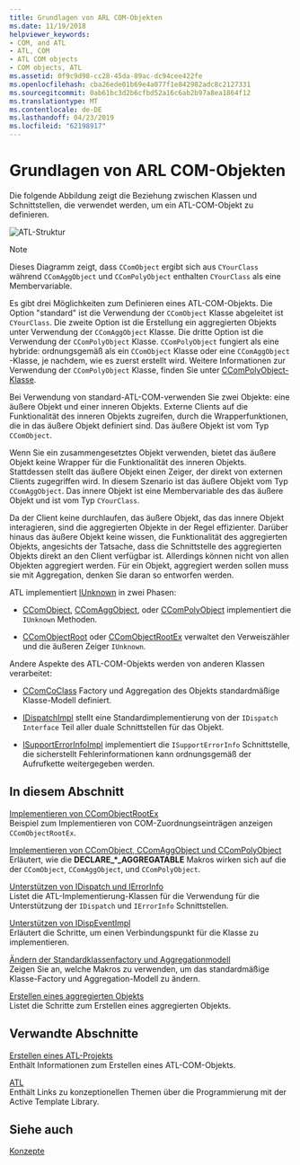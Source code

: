 ```yaml
---
title: Grundlagen von ARL COM-Objekten
ms.date: 11/19/2018
helpviewer_keywords:
- COM, and ATL
- ATL, COM
- ATL COM objects
- COM objects, ATL
ms.assetid: 0f9c9d98-cc28-45da-89ac-dc94cee422fe
ms.openlocfilehash: cba26ede01b69e4a077f1e842982adc8c2127331
ms.sourcegitcommit: 0ab61bc3d2b6cfbd52a16c6ab2b97a8ea1864f12
ms.translationtype: MT
ms.contentlocale: de-DE
ms.lasthandoff: 04/23/2019
ms.locfileid: "62198917"
---
```

# <a name="fundamentals-of-atl-com-objects"></a>Grundlagen von ARL COM-Objekten

Die folgende Abbildung zeigt die Beziehung zwischen Klassen und Schnittstellen, die verwendet werden, um ein ATL-COM-Objekt zu definieren.

![ATL-Struktur](../atl/media/vc307y1.gif "ATL-Struktur")

> [!NOTE]
>  Dieses Diagramm zeigt, dass `CComObject` ergibt sich aus `CYourClass` während `CComAggObject` und `CComPolyObject` enthalten `CYourClass` als eine Membervariable.

Es gibt drei Möglichkeiten zum Definieren eines ATL-COM-Objekts. Die Option "standard" ist die Verwendung der `CComObject` Klasse abgeleitet ist `CYourClass`. Die zweite Option ist die Erstellung ein aggregierten Objekts unter Verwendung der `CComAggObject` Klasse. Die dritte Option ist die Verwendung der `CComPolyObject` Klasse. `CComPolyObject` fungiert als eine hybride: ordnungsgemäß als ein `CComObject` Klasse oder eine `CComAggObject` -Klasse, je nachdem, wie es zuerst erstellt wird. Weitere Informationen zur Verwendung der `CComPolyObject` Klasse, finden Sie unter [CComPolyObject-Klasse](../atl/reference/ccompolyobject-class.md).

Bei Verwendung von standard-ATL-COM-verwenden Sie zwei Objekte: eine äußere Objekt und einer inneren Objekts. Externe Clients auf die Funktionalität des inneren Objekts zugreifen, durch die Wrapperfunktionen, die in das äußere Objekt definiert sind. Das äußere Objekt ist vom Typ `CComObject`.

Wenn Sie ein zusammengesetztes Objekt verwenden, bietet das äußere Objekt keine Wrapper für die Funktionalität des inneren Objekts. Stattdessen stellt das äußere Objekt einen Zeiger, der direkt von externen Clients zugegriffen wird. In diesem Szenario ist das äußere Objekt vom Typ `CComAggObject`. Das innere Objekt ist eine Membervariable des das äußere Objekt und ist vom Typ `CYourClass`.

Da der Client keine durchlaufen, das äußere Objekt, das das innere Objekt interagieren, sind die aggregierten Objekte in der Regel effizienter. Darüber hinaus das äußere Objekt keine wissen, die Funktionalität des aggregierten Objekts, angesichts der Tatsache, dass die Schnittstelle des aggregierten Objekts direkt an den Client verfügbar ist. Allerdings können nicht von allen Objekten aggregiert werden. Für ein Objekt, aggregiert werden sollen muss sie mit Aggregation, denken Sie daran so entworfen werden.

ATL implementiert [IUnknown](/windows/desktop/api/unknwn/nn-unknwn-iunknown) in zwei Phasen:

- [CComObject](../atl/reference/ccomobject-class.md), [CComAggObject](../atl/reference/ccomaggobject-class.md), oder [CComPolyObject](../atl/reference/ccompolyobject-class.md) implementiert die `IUnknown` Methoden.

- [CComObjectRoot](../atl/reference/ccomobjectroot-class.md) oder [CComObjectRootEx](../atl/reference/ccomobjectrootex-class.md) verwaltet den Verweiszähler und die äußeren Zeiger `IUnknown`.

Andere Aspekte des ATL-COM-Objekts werden von anderen Klassen verarbeitet:

- [CComCoClass](../atl/reference/ccomcoclass-class.md) Factory und Aggregation des Objekts standardmäßige Klasse-Modell definiert.

- [IDispatchImpl](../atl/reference/idispatchimpl-class.md) stellt eine Standardimplementierung von der `IDispatch Interface` Teil aller duale Schnittstellen für das Objekt.

- [ISupportErrorInfoImpl](../atl/reference/isupporterrorinfoimpl-class.md) implementiert die `ISupportErrorInfo` Schnittstelle, die sicherstellt Fehlerinformationen kann ordnungsgemäß der Aufrufkette weitergegeben werden.

## <a name="in-this-section"></a>In diesem Abschnitt

[Implementieren von CComObjectRootEx](../atl/implementing-ccomobjectrootex.md)<br/>
Beispiel zum Implementieren von COM-Zuordnungseinträgen anzeigen `CComObjectRootEx`.

[Implementieren von CComObject, CComAggObject und CComPolyObject](../atl/implementing-ccomobject-ccomaggobject-and-ccompolyobject.md)<br/>
Erläutert, wie die **DECLARE_\*_AGGREGATABLE** Makros wirken sich auf die der `CComObject`, `CComAggObject`, und `CComPolyObject`.

[Unterstützen von IDispatch und IErrorInfo](../atl/supporting-idispatch-and-ierrorinfo.md)<br/>
Listet die ATL-Implementierung-Klassen für die Verwendung für die Unterstützung der `IDispatch` und `IErrorInfo` Schnittstellen.

[Unterstützen von IDispEventImpl](../atl/supporting-idispeventimpl.md)<br/>
Erläutert die Schritte, um einen Verbindungspunkt für die Klasse zu implementieren.

[Ändern der Standardklassenfactory und Aggregationmodell](../atl/changing-the-default-class-factory-and-aggregation-model.md)<br/>
Zeigen Sie an, welche Makros zu verwenden, um das standardmäßige Klasse-Factory und Aggregation-Modell zu ändern.

[Erstellen eines aggregierten Objekts](../atl/creating-an-aggregated-object.md)<br/>
Listet die Schritte zum Erstellen eines aggregierten Objekts.

## <a name="related-sections"></a>Verwandte Abschnitte

[Erstellen eines ATL-Projekts](../atl/reference/creating-an-atl-project.md)<br/>
Enthält Informationen zum Erstellen eines ATL-COM-Objekts.

[ATL](../atl/active-template-library-atl-concepts.md)<br/>
Enthält Links zu konzeptionellen Themen über die Programmierung mit der Active Template Library.

## <a name="see-also"></a>Siehe auch

[Konzepte](../atl/active-template-library-atl-concepts.md)
